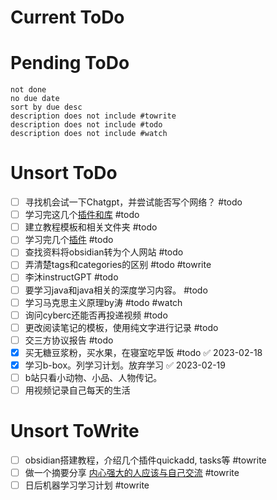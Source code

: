 
# Current ToDo



# Pending ToDo
```tasks
not done
no due date
sort by due desc
description does not include #towrite 
description does not include #todo 
description does not include #watch 
```
# Unsort ToDo
- [ ] 寻找机会试一下Chatgpt，并尝试能否写个网络？ #todo
- [ ] 学习完这几个[插件和库](https://www.bilibili.com/video/BV18Y4y1H7Gu/?vd_source=64171f856db920efec690ac6c00f5cee) #todo
- [ ] 建立教程模板和相关文件夹 #todo
- [ ] 学习完几个[插件](https://www.bilibili.com/video/BV18Y4y1H7Gu/?vd_source=64171f856db920efec690ac6c00f5cee) #todo
- [ ] 查找资料将obsidian转为个人网站 #todo
- [ ] 弄清楚tags和categories的区别 #todo #towrite
- [ ] 李沐instructGPT #todo
- [ ] 要学习java和java相关的深度学习内容。 #todo 
- [ ] 学习马克思主义原理by涛 #todo #watch 
- [ ] 询问cyberc还能否再投递视频 #todo
- [ ] 更改阅读笔记的模板，使用纯文字进行记录 #todo
- [ ] 交三方协议报告 #todo
- [x] 买无糖豆浆粉，买水果，在寝室吃早饭 #todo ✅ 2023-02-18
- [x] 学习b-box。列学习计划。放弃学习 ✅ 2023-02-19
- [ ] b站只看小动物、小品、人物传记。
- [ ] 用视频记录自己每天的生活

# Unsort ToWrite
- [ ] obsidian搭建教程，介绍几个插件quickadd, tasks等 #towrite 
- [ ] 做一个摘要分享 [内心强大的人应该与自己交流](https://www.zhihu.com/question/520495704/answer/2457153119) #towrite
- [ ] 日后机器学习学习计划 #towrite